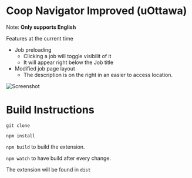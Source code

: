 # Coop Navigator Improved (uOttawa)

Note: **Only supports English**

Features at the current time
- Job preloading
  - Clicking a job will toggle visibilit of it
  - It will appear right below the Job title
- Modified job page layout
  - The description is on the right in an easier to access location.
  
![Screenshot](https://media.discordapp.net/attachments/451168676369006594/667149072473260052/coopimproved.gif)

# Build Instructions

`git clone`

`npm install`

`npm build` to build the extension.

`npm watch` to have build after every change.

The extension will be found in `dist`
